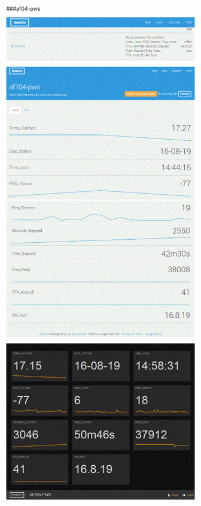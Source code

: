 ###af04-pws

![dweet1](images/DweetDiscoverAF140-pws.GIF)

![dweet1](images/Dweet_af140-pws_part1.GIF)
![dweet1](images/Dweet_af140-pws_part2.GIF)

![dweet1](images/Freeboard_af140-pws_2016-08-19.GIF)
